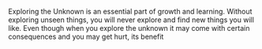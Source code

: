 Exploring the Unknown is an essential part of growth and learning. Without exploring unseen things, you will never explore and find new things you will like. Even though when you explore the unknown it may come with certain consequences and you may get hurt, its benefit